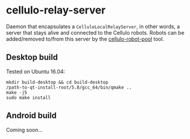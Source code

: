 cellulo-relay-server
====================

Daemon that encapsulates a `CelluloLocalRelayServer`, in other words, a server that stays alive and connected to the
Cellulo robots. Robots can be added/removed to/from this server by the [cellulo-robot-pool](../cellulo-robot-pool) tool.

Desktop build
-------------

Tested on Ubuntu 16.04:

```
mkdir build-desktop && cd build-desktop
/path-to-qt-install-root/5.8/gcc_64/bin/qmake ..
make -j5
sudo make install
```

Android build
-------------

Coming soon...
